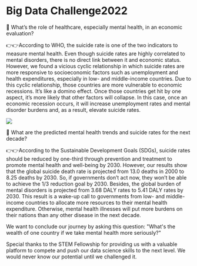 # Big Data Challenge2022

👀 What’s the role of healthcare, especially mental health, in an economic evaluation?

👉👉According to WHO, the suicide rate is one of the two indicators to measure mental health. Even though suicide rates are highly correlated to mental disorders, there is no direct link between it and economic status. However, we found a vicious cyclic relationship in which suicide rates are more responsive to socioeconomic factors such as unemployment and health expenditures, especially in low- and middle-income countries. Due to this cyclic relationship, those countries are more vulnerable to economic recessions. It’s like a domino effect. Once those countries get hit by one aspect, it’s more likely that other factors will collapse. In this case, once an economic recession occurs, it will increase unemployment rates and mental disorder burdens and, as a result, elevate suicide rates.

![](https://media-exp1.licdn.com/dms/image/C4E22AQGenEWjKI2Vjw/feedshare-shrink_800/0/1658153774063?e=1661990400&v=beta&t=Yd3moypTBHWiqFKOK1SAg9qG_xFGVz8gbscSkKvs_VQ)

👀 What are the predicted mental health trends and suicide rates for the next decade?

👉👉According to the Sustainable Development Goals (SDGs), suicide rates should be reduced by one-third through prevention and treatment to promote mental health and well-being by 2030. However, our results show that the global suicide death rate is projected from 13.0 deaths in 2000 to 8.25 deaths by 2030. So, if governments don’t act now, they won’t be able to achieve the 1/3 reduction goal by 2030. Besides, the global burden of mental disorders is projected from 3.68 DALY rates to 5.41 DALY rates by 2030. This result is a wake-up call to governments from low- and middle-income countries to allocate more resources to their mental health expenditure. Otherwise, mental health illnesses will put more burdens on their nations than any other disease in the next decade.

We want to conclude our journey by asking this question:
"What's the wealth of one country if we take mental health more seriously?"

Special thanks to the STEM Fellowship for providing us with a valuable platform to compete and push our data science skills to the next level. We would never know our potential until we challenged it.
